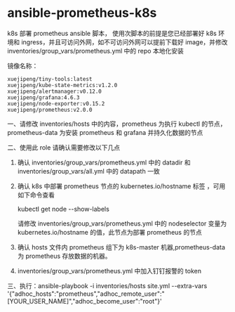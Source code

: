 # ansible-prometheus-k8s
k8s 部署 prometheus ansible 脚本，
使用次脚本的前提是您已经部署好 k8s 环境和 ingress，并且可访问外网，如不可访问外网可以提前下载好 image，并修改inventories/group_vars/prometheus.yml 中的 repo 本地化安装

 镜像名称：
 
 ```
 xuejipeng/tiny-tools:latest         
 xuejipeng/kube-state-metrics:v1.2.0           
 xuejipeng/alertmanager:v0.12.0         
 xuejipeng/grafana:4.6.3          
 xuejipeng/node-exporter:v0.15.2       
 xuejipeng/prometheus:v2.0.0   
 ```    
一、请修改 inventories/hosts 中的内容，prometheus 为执行 kubectl 的节点，prometheus-data 为安装 prometheus 和 grafana 并持久化数据的节点

二、使用此 role 请确认需要修改以下几点

1. 确认 inventories/group_vars/prometheus.yml 中的 datadir  和  inventories/group_vars/all.yml 中的 datapath 一致

2. 确认 k8s 中部署 prometheus 节点的 kubernetes.io/hostname 标签 ，可用如下命令查看

   kubectl get node --show-labels

   请修改 inventories/group_vars/prometheus.yml 中的 nodeselector 变量为 kubernetes.io/hostname 的值，此节点为部署 prometheus 的节点
3. 确认 hosts 文件内 prometheus 组下为 k8s-master 机器,prometheus-data 为 prometheus 存放数据的机器。
4. inventories/group_vars/prometheus.yml 中加入钉钉报警的 token

三、执行：ansible-playbook -i inventories/hosts site.yml --extra-vars '{"adhoc_hosts":"prometheus","adhoc_remote_user":"[YOUR_USER_NAME]","adhoc_become_user":"root"}'

